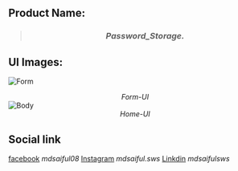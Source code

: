 ## Product Name:

> ### <center>_Password_Storage._</center>

## UI Images:

![Form](https://github.com/mdsaifulislamsws/PasswordStorageApp/blob/main/img/index-html-look-of-form.png)<center>_Form-UI_</center>
![Body](https://github.com/mdsaifulislamsws/PasswordStorageApp/blob/main/img/index-html-look-of-home.png)<center>_Home-UI_</center>

## Social link

[facebook](https://web.facebook.com/mdsaiful08/) _mdsaiful08_
[Instagram](https://www.instagram.com/mdsaiful.sws/) _mdsaiful.sws_
[Linkdin](https://linkdin.com/mdsaifulsws/) _mdsaifulsws_
